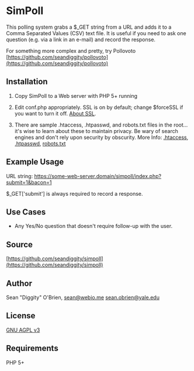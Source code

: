 SimPoll
=======
This polling system grabs a $_GET string from a URL and adds it to a Comma Separated Values (CSV) text file.  It is useful if you need to ask one question (e.g. via a link in an e-mail) and record the response.

For something more complex and pretty, try Pollovoto [https://github.com/seandiggity/pollovoto](https://github.com/seandiggity/pollovoto)

Installation
-----------
1. Copy SimPoll to a Web server with PHP 5+ running
2. Edit conf.php appropriately. SSL is on by default; change $forceSSL if you want to turn it off.  [About SSL](http://en.wikipedia.org/wiki/Https).

3. There are sample .htaccess, .htpasswd, and robots.txt files in the root... it's wise to learn about these to maintain privacy.  Be wary of search engines and don't rely upon security by obscurity.  More Info: [.htaccess](http://en.wikipedia.org/wiki/.htaccess), [.htpasswd](http://en.wikipedia.org/wiki/.htpasswd), [robots.txt](http://en.wikipedia.org/wiki/Robots.txt)

Example Usage
-----------
URL string: https://some-web-server.domain/simpoll/index.php?submit=1&bacon=1

$_GET['submit'] is always required to record a response.

Use Cases
-----------
* Any Yes/No question that doesn't require follow-up with the user.

Source
-----------
[https://github.com/seandiggity/simpoll](https://github.com/seandiggity/simpoll)

Author
-----------
Sean "Diggity" O'Brien, [sean@webio.me](mailto:sean@webio.me) [sean.obrien@yale.edu](mailto:sean.obrien@yale.edu)

License
-----------
[GNU AGPL v3](https://www.gnu.org/licenses/agpl.html)

Requirements
-----------
PHP 5+

